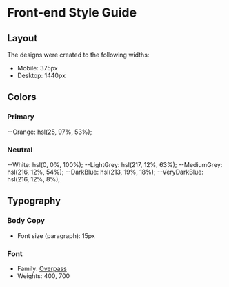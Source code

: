 # Front-end Style Guide

## Layout

The designs were created to the following widths:

- Mobile: 375px
- Desktop: 1440px

## Colors

### Primary

--Orange: hsl(25, 97%, 53%);

### Neutral

 --White: hsl(0, 0%, 100%);
 --LightGrey: hsl(217, 12%, 63%);
 --MediumGrey: hsl(216, 12%, 54%);
 --DarkBlue: hsl(213, 19%, 18%);
 --VeryDarkBlue: hsl(216, 12%, 8%);

## Typography

### Body Copy

- Font size (paragraph): 15px

### Font

- Family: [Overpass](https://fonts.google.com/specimen/Overpass)
- Weights: 400, 700
